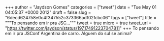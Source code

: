 
+++
author = "Jaydson Gomes"
categories = ["tweet"]
date = "Tue May 01 04:05:37 +0000 2012"
draft = false
slug = "6decd624758e0c4f347552c373366adf02fcbc06"
tags = ["tweet"]
title = """To pensando em ir pra JSC..."""
tweet = true
micro = true
tweet_url = "https://twitter.com/jaydson/status/197174912237047811"
+++
To pensando em ir pra JSConf Argentina de carro. Alguem do sul se anima?

